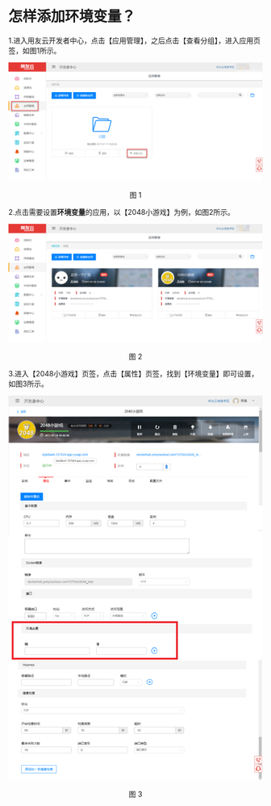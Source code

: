 # 怎样添加环境变量？

1.进入用友云开发者中心，点击【应用管理】，之后点击【查看分组】，进入应用页签，如图1所示。

<div align=center>

<img src="/articles/cloud/4-/images/how_to_add_environment_variables_1.png"/>

</div>

<p align="center">图 1</p>

2.点击需要设置**环境变量**的应用，以【2048小游戏】为例，如图2所示。

<div align=center>

<img src="/articles/cloud/4-/images/how_to_add_environment_variables_2.png"/>

</div>

<p align="center">图 2</p>

3.进入【2048小游戏】页签，点击【属性】页签，找到【环境变量】即可设置，如图3所示。

<div align=center>

<img src="/articles/cloud/4-/images/how_to_add_environment_variables_3.png"/>

</div>

<p align="center">图 3</p>
